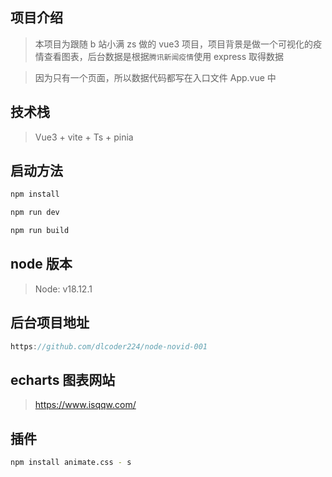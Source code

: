 ## 项目介绍

> 本项目为跟随 b 站小满 zs 做的 vue3 项目，项目背景是做一个可视化的疫情查看图表，后台数据是根据`腾讯新闻疫情`使用 express 取得数据

> 因为只有一个页面，所以数据代码都写在入口文件 App.vue 中

## 技术栈

> Vue3 + vite + Ts + pinia

## 启动方法

```sh
npm install
```

```sh
npm run dev
```

```sh
npm run build
```

## node 版本

> Node: v18.12.1

## 后台项目地址

```ts
https://github.com/dlcoder224/node-novid-001
```

## echarts 图表网站

> https://www.isqqw.com/

## 插件

```sh
npm install animate.css - s
```
